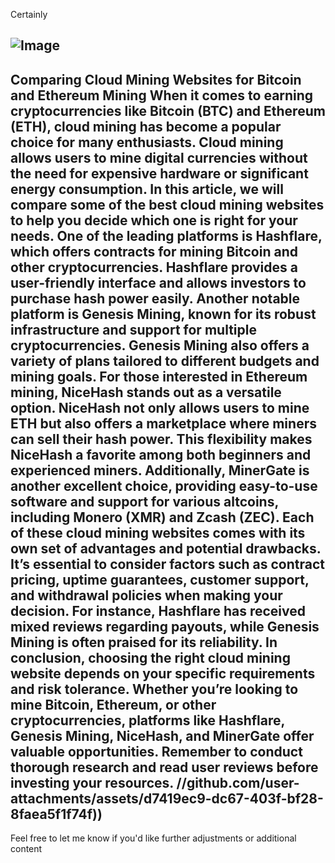Certainly

![Image](https://github.com/user-attachments/assets/4a25d116-2220-4385-b08e-f287af8fcbc4)
---
**Comparing Cloud Mining Websites for Bitcoin and Ethereum Mining**
When it comes to earning cryptocurrencies like Bitcoin (BTC) and Ethereum (ETH), cloud mining has become a popular choice for many enthusiasts. Cloud mining allows users to mine digital currencies without the need for expensive hardware or significant energy consumption. In this article, we will compare some of the best cloud mining websites to help you decide which one is right for your needs.
One of the leading platforms is **Hashflare**, which offers contracts for mining Bitcoin and other cryptocurrencies. Hashflare provides a user-friendly interface and allows investors to purchase hash power easily. Another notable platform is **Genesis Mining**, known for its robust infrastructure and support for multiple cryptocurrencies. Genesis Mining also offers a variety of plans tailored to different budgets and mining goals.
For those interested in Ethereum mining, **NiceHash** stands out as a versatile option. NiceHash not only allows users to mine ETH but also offers a marketplace where miners can sell their hash power. This flexibility makes NiceHash a favorite among both beginners and experienced miners. Additionally, **MinerGate** is another excellent choice, providing easy-to-use software and support for various altcoins, including Monero (XMR) and Zcash (ZEC).
Each of these cloud mining websites comes with its own set of advantages and potential drawbacks. It’s essential to consider factors such as contract pricing, uptime guarantees, customer support, and withdrawal policies when making your decision. For instance, Hashflare has received mixed reviews regarding payouts, while Genesis Mining is often praised for its reliability.
In conclusion, choosing the right cloud mining website depends on your specific requirements and risk tolerance. Whether you’re looking to mine Bitcoin, Ethereum, or other cryptocurrencies, platforms like Hashflare, Genesis Mining, NiceHash, and MinerGate offer valuable opportunities. Remember to conduct thorough research and read user reviews before investing your resources.
 //github.com/user-attachments/assets/d7419ec9-dc67-403f-bf28-8faea5f1f74f))
---
Feel free to let me know if you'd like further adjustments or additional content
